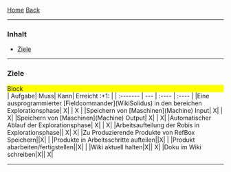 [Home](home) [Back](KonzeptFL)  

----------

### Inhalt ###
- <a href="#z">Ziele</a>



----------

### <a name="z">Ziele</a> ###

<div style="background-color:yellow"> Block </div>
| Aufgabe| Muss| Kann| Erreicht :+1: |
| :------- | --- | :---- | :---- |
|Eine ausprogrammierter [Fieldcommander](WikiSolidus) in den bereichen Explorationsphase| X| | X |
|Speichern von [Maschinen](Machine) Input| X| | X|
|Speichern von [Maschinen](Machine) Output| X| | X|
|Automatischer Ablauf der Explorationsphase| X| | X|
|Arbeitsaufteilung der Robis in Explorationsphase|| X| X|
|Zu Produzierende Produkte von RefBox Speichern||X|  |
|Produkte in Arbeitsschritte aufteilen||X| |
|Produkt abarbeiten/fertigstellen||X| |
|Wiki aktuell halten|X|| X|
|Doku im Wiki schreiben|X|| X|



 
 

----------